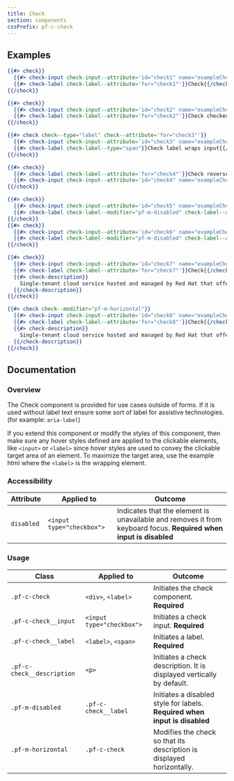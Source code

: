 ```yaml
---
title: Check
section: components
cssPrefix: pf-c-check
---
```


## Examples
```hbs title=Basic
{{#> check}}
  {{#> check-input check-input--attribute='id="check1" name="exampleCheck1"'}}{{/check-input}}
  {{#> check-label check-label--attribute='for="check1"'}}Check{{/check-label}}
{{/check}}
```

```hbs title=Checked
{{#> check}}
  {{#> check-input check-input--attribute='id="check2" name="exampleCheck2" checked'}}{{/check-input}}
  {{#> check-label check-label--attribute='for="check2"'}}Check checked{{/check-label}}
{{/check}}
```

```hbs title=Label-wrapping-input
{{#> check check--type="label" check--attribute='for="check3"'}}
  {{#> check-input check-input--attribute='id="check3" name="exampleCheck3"'}}{{/check-input}}
  {{#> check-label check-label--type="span"}}Check label wraps input{{/check-label}}
{{/check}}
```

```hbs title=Reversed
{{#> check}}
  {{#> check-label check-label--attribute='for="check4"'}}Check reversed{{/check-label}}
  {{#> check-input check-input--attribute='id="check4" name="exampleCheck4"'}}{{/check-input}}
{{/check}}
```

```hbs title=Disabled
{{#> check}}
  {{#> check-input check-input--attribute='id="check5" name="exampleCheck5" disabled'}}{{/check-input}}
  {{#> check-label check-label--modifier="pf-m-disabled" check-label--attribute='for="check5"'}}Check disabled{{/check-label}}
{{/check}}
{{#> check}}
  {{#> check-input check-input--attribute='id="check6" name="exampleCheck6" checked disabled'}}{{/check-input}}
  {{#> check-label check-label--modifier="pf-m-disabled" check-label--attribute='for="check6"'}}Check disabled checked{{/check-label}}
{{/check}}
```

```hbs title=With-vertical-description
{{#> check}}
  {{#> check-input check-input--attribute='id="check7" name="exampleCheck7"'}}{{/check-input}}
  {{#> check-label check-label--attribute='for="check7"'}}Check{{/check-label}}
  {{#> check-description}}
    Single-tenant cloud service hosted and managed by Red Hat that offers high-availability enterprise-grade clusters in a virtual private cloud on AWS od GCP.
  {{/check-description}}
{{/check}}
```

```hbs title=With-horizontal-description
{{#> check check--modifier="pf-m-horizontal"}}
  {{#> check-input check-input--attribute='id="check8" name="exampleCheck8"'}}{{/check-input}}
  {{#> check-label check-label--attribute='for="check8"'}}Check{{/check-label}}
  {{#> check-description}}
    Single-tenant cloud service hosted and managed by Red Hat that offers high-availability enterprise-grade clusters in a virtual private cloud on AWS od GCP.
  {{/check-description}}
{{/check}}
```


## Documentation
### Overview
The Check component is provided for use cases outside of forms. If it is used without label text ensure some sort of label for assistive technologies. (for example: `aria-label`)

If you extend this component or modify the styles of this component, then make sure any hover styles defined are applied to the clickable elements, like `<input>` or `<label>` since hover styles are used to convey the clickable target area of an element. To maximize the target area, use the example html where the `<label>` is the wrapping element.

### Accessibility
| Attribute | Applied to | Outcome |
| -- | -- | -- |
| `disabled` | `<input type="checkbox">` | Indicates that the element is unavailable and removes it from keyboard focus. **Required when input is disabled** |

### Usage
| Class | Applied to | Outcome |
| -- | -- | -- |
| `.pf-c-check` | `<div>`, `<label>` |  Initiates the check component. **Required**  |
| `.pf-c-check__input` | `<input type="checkbox">` |  Initiates a check input. **Required**  |
| `.pf-c-check__label` | `<label>`, `<span>` |  Initiates a label. **Required**  |
| `.pf-c-check__description` | `<p>` |  Initiates a check description. It is displayed vertically by default. |
| `.pf-m-disabled` | `.pf-c-check__label` |  Initiates a disabled style for labels. **Required when input is disabled** |
| `.pf-m-horizontal` | `.pf-c-check` | Modifies the check so that its description is displayed horizontally. |
